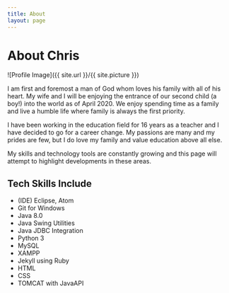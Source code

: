 ```yaml
---
title: About
layout: page
---
```

# About Chris

![Profile Image]({{ site.url }}/{{ site.picture }})

<p>I am first and foremost a man of God whom loves his family with all of his heart.  My wife and I will be enjoying the entrance of our second child (a boy!) into the world as of April 2020.  We enjoy spending time as a family and live a humble life where family is always the first priority.</p>

<p>I have been working in the education field for 16 years as a teacher and I have decided to go for a career change.  My passions are many and my prides are few, but I do love my family and value education above all else. </p>

<p>My skills and technology tools are constantly growing and this page will attempt to highlight developments in these areas.</p>

<h2>Tech Skills Include</h2>

<ul>
	<li>(IDE) Eclipse, Atom</li>
	<li>Git for Windows</li>
	<li>Java 8.0</li>
	<li>Java Swing Utilities</li>
	<li>Java JDBC Integration</li>
	<li>Python 3</li>
	<li>MySQL</li>
	<li>XAMPP</li>
	<li>Jekyll using Ruby</li>
	<li>HTML</li>
	<li>CSS</li>
	<li>TOMCAT with JavaAPI</li>
</ul>

